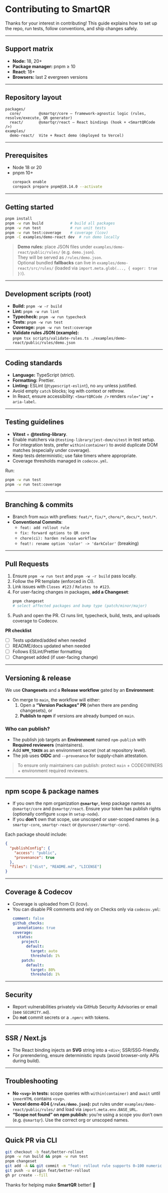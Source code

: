 # Contributing to SmartQR

Thanks for your interest in contributing! This guide explains how to set up the repo, run tests, follow conventions, and ship changes safely.

---

## Support matrix

- **Node:** 18, 20+
- **Package manager:** pnpm ≥ 10
- **React:** 18+
- **Browsers:** last 2 evergreen versions

---

## Repository layout

```
packages/
  core/        @smartqr/core — framework-agnostic logic (rules, resolve/execute, QR generator)
  react/       @smartqr/react — React bindings (hook + <SmartQRCode />)
examples/
  demo-react/  Vite + React demo (deployed to Vercel)
```

---

## Prerequisites

- Node 18 or 20
- pnpm 10+  
  ```bash
  corepack enable
  corepack prepare pnpm@10.14.0 --activate
  ```

---

## Getting started

```bash
pnpm install
pnpm -w run build            # build all packages
pnpm -w run test             # run unit tests
pnpm -w run test:coverage    # coverage (lcov)
pnpm -C examples/demo-react dev  # run demo locally
```

> **Demo rules:** place JSON files under `examples/demo-react/public/rules/` (e.g. `demo.json`).  
> They will be served as `/rules/demo.json`.  
> Optional bundled **fallbacks** can live in `examples/demo-react/src/rules/` (loaded via `import.meta.glob(..., { eager: true })`).

---

## Development scripts (root)

- **Build:** `pnpm -w -r build`
- **Lint:** `pnpm -w run lint`
- **Typecheck:** `pnpm -w run typecheck`
- **Tests:** `pnpm -w run test`
- **Coverage:** `pnpm -w run test:coverage`
- **Validate rules JSON (example):**  
  `pnpm tsx scripts/validate-rules.ts ./examples/demo-react/public/rules/demo.json`

---

## Coding standards

- **Language:** TypeScript (strict).
- **Formatting:** Prettier.
- **Linting:** ESLint (`@typescript-eslint`), no `any` unless justified.
- Avoid empty `catch` blocks; log with context or rethrow.
- In React, ensure accessibility: `<SmartQRCode />` renders `role="img"` + `aria-label`.

---

## Testing guidelines

- **Vitest** + **@testing-library**.  
- Enable matchers via `@testing-library/jest-dom/vitest` in test setup.
- For integration tests, prefer `within(container)` to avoid duplicate DOM matches (especially under coverage).
- Keep tests deterministic; use fake timers where appropriate.
- Coverage thresholds managed in `codecov.yml`.

Run:
```bash
pnpm -w run test
pnpm -w run test:coverage
```

---

## Branching & commits

- Branch from `main` with prefixes: `feat/*`, `fix/*`, `chore/*`, `docs/*`, `test/*`.
- **Conventional Commits**:
  - `feat: add rollout rule`
  - `fix: forward options to QR core`
  - `chore(ci): harden release workflow`
  - `feat!: rename option 'color' -> 'darkColor'` (breaking)

---

## Pull Requests

1. Ensure `pnpm -w run test` and `pnpm -w -r build` pass locally.
2. Follow the PR template (enforced in CI).
3. Link issues with `Closes #123` / `Relates to #123`.
4. For user-facing changes in packages, **add a Changeset**:
   ```bash
   pnpm changeset
   # select affected packages and bump type (patch/minor/major)
   ```
5. Push and open the PR. CI runs lint, typecheck, build, tests, and uploads coverage to Codecov.

**PR checklist**

- [ ] Tests updated/added when needed  
- [ ] README/docs updated when needed  
- [ ] Follows ESLint/Prettier formatting  
- [ ] Changeset added (if user-facing change)  

---

## Versioning & release

We use **Changesets** and a **Release workflow** gated by an **Environment**:

- On merge to `main`, the workflow will either:
  1) Open a **“Version Packages” PR** (when there are pending changesets), or  
  2) **Publish to npm** if versions are already bumped on `main`.

### Who can publish?

- The publish job targets an **Environment** named `npm-publish` with **Required reviewers** (maintainers).  
- Add **`NPM_TOKEN`** as an environment secret (not at repository level).  
- The job uses **OIDC** and `--provenance` for supply-chain attestation.

> To ensure only maintainers can publish: protect `main` + CODEOWNERS + environment required reviewers.

---

## npm scope & package names

- If you own the npm organization **`@smartqr`**, keep package names as `@smartqr/core` and `@smartqr/react`. Ensure your token has publish rights (optionally configure `scope` in `setup-node`).
- If you **don’t** own that scope, use unscoped or user-scoped names (e.g. `smartqr-core`, `smartqr-react` or `@youruser/smartqr-core`).

Each package should include:

```json
{
  "publishConfig": {
    "access": "public",
    "provenance": true
  },
  "files": ["dist", "README.md", "LICENSE"]
}
```

---

## Coverage & Codecov

- Coverage is uploaded from CI (lcov).  
- You can disable PR comments and rely on Checks only via `codecov.yml`:
  ```yaml
  comment: false
  github_checks:
    annotations: true
  coverage:
    status:
      project:
        default:
          target: auto
          threshold: 1%
      patch:
        default:
          target: 80%
          threshold: 1%
  ```

---

## Security

- Report vulnerabilities privately via GitHub Security Advisories or email (see `SECURITY.md`).
- Do **not** commit secrets or a `.npmrc` with tokens.

---

## SSR / Next.js

- The React binding injects an **SVG** string into a `<div>`; SSR/SSG-friendly.
- For prerendering, ensure deterministic inputs (avoid browser-only APIs during build).

---

## Troubleshooting

- **No `<svg>` in tests:** scope queries with `within(container)` and `await` until `innerHTML` contains `<svg>`.
- **Vercel demo 404 (`/rules/demo.json`):** put rules under `examples/demo-react/public/rules/` and load via `import.meta.env.BASE_URL`.
- **“Scope not found” on npm publish:** you’re using a scope you don’t own (e.g. `@smartqr`). Use the correct org or unscoped names.

---

## Quick PR via CLI

```bash
git checkout -b feat/better-rollout
pnpm -w run build && pnpm -w run test
pnpm changeset
git add -A && git commit -m "feat: rollout rule supports 0–100 numeric threshold"
git push -u origin feat/better-rollout
gh pr create --fill
```

Thanks for helping make **SmartQR** better! 💙
